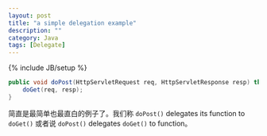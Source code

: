 ```yaml
---
layout: post
title: "a simple delegation example"
description: ""
category: Java
tags: [Delegate]
---
```

{% include JB/setup %}

```java
public void doPost(HttpServletRequest req, HttpServletResponse resp) throws IOException, ServletException {  
    doGet(req, resp);  
}  
```

简直是最简单也最直白的例子了。我们称 `doPost()` delegates its function to `doGet()` 或者说 `doPost()` delegates `doGet()` to function。
